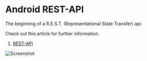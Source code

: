 # Android REST-API

The beginning of a R.E.S.T. (Representational State Transfer) api.

Check out this article for further information.

1. [REST-API](http://goo.gl/Zc3kMT)

![Screenshot](https://dl.dropboxusercontent.com/u/83259317/Images/Yoda%20Android%20Networking%20I.png)
